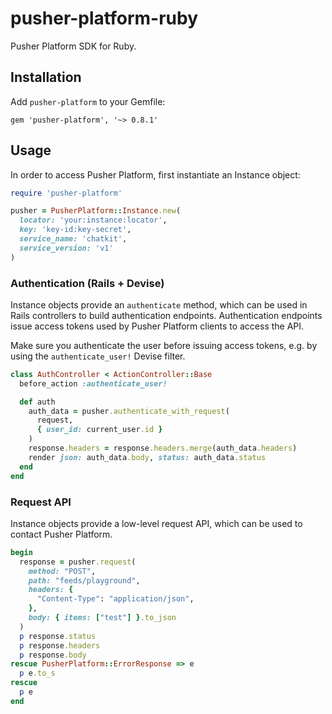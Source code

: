 # pusher-platform-ruby

Pusher Platform SDK for Ruby.

## Installation

Add `pusher-platform` to your Gemfile:

```
gem 'pusher-platform', '~> 0.8.1'
```

## Usage

In order to access Pusher Platform, first instantiate an Instance object:

```ruby
require 'pusher-platform'

pusher = PusherPlatform::Instance.new(
  locator: 'your:instance:locator',
  key: 'key-id:key-secret',
  service_name: 'chatkit',
  service_version: 'v1'
)
```

### Authentication (Rails + Devise)

Instance objects provide an `authenticate` method, which can be used in Rails
controllers to build authentication endpoints. Authentication endpoints issue
access tokens used by Pusher Platform clients to access the API.

Make sure you authenticate the user before issuing access tokens, e.g. by using
the `authenticate_user!` Devise filter.

```ruby
class AuthController < ActionController::Base
  before_action :authenticate_user!

  def auth
    auth_data = pusher.authenticate_with_request(
      request,
      { user_id: current_user.id }
    )
    response.headers = response.headers.merge(auth_data.headers)
    render json: auth_data.body, status: auth_data.status
  end
end
```

### Request API

Instance objects provide a low-level request API, which can be used to contact
Pusher Platform.

```ruby
begin
  response = pusher.request(
    method: "POST",
    path: "feeds/playground",
    headers: {
      "Content-Type": "application/json",
    },
    body: { items: ["test"] }.to_json
  )
  p response.status
  p response.headers
  p response.body
rescue PusherPlatform::ErrorResponse => e
  p e.to_s
rescue
  p e
end
```
